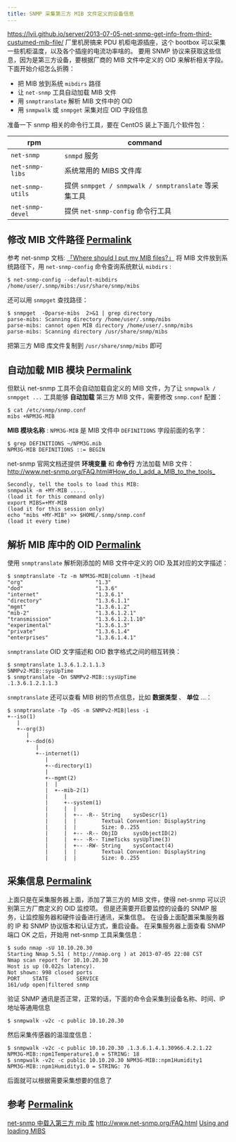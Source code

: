 ```yaml
---
title: SNMP 采集第三方 MIB 文件定义的设备信息
---
```


<https://lvii.github.io/server/2013-07-05-net-snmp-get-info-from-third-custumed-mib-file/>
厂里机房搞来 PDU 机柜电源插座，这个 bootbox 可以采集一些机柜温度，以及各个插座的电流功率啥的。
要用 SNMP 协议来获取这些信息，因为是第三方设备，要根据厂商的 MIB 文件中定义的 OID 来解析相关字段。
下面开始介绍怎么折腾：

- 把 MIB 放到系统 `mibdirs` 路径
- 让 `net-snmp` 工具自动加载 MIB 文件
- 用 `snmptranslate` 解析 MIB 文件中的 OID
- 用 `snmpwalk` 或 `snmpget` 采集对应 OID 字段信息

准备一下 snmp 相关的命令行工具，要在 CentOS 装上下面几个软件包：

| rpm              | command                                              |
| ---------------- | ---------------------------------------------------- |
| `net-snmp`       | `snmpd` 服务                                         |
| `net-snmp-libs`  | 系统常用的 MIBS 文件库                               |
| `net-snmp-utils` | 提供 `snmpget / snmpwalk / snmptranslate` 等采集工具 |
| `net-snmp-devel` | 提供 `net-snmp-config` 命令行工具                    |

## 修改 MIB 文件路径 [Permalink](https://lvii.github.io/server/2013-07-05-net-snmp-get-info-from-third-custumed-mib-file/#%E4%BF%AE%E6%94%B9-mib-%E6%96%87%E4%BB%B6%E8%B7%AF%E5%BE%84)

参考 net-snmp 文档: [「Where should I put my MIB files?」](http://www.net-snmp.org/FAQ.html#Where_should_I_put_my_MIB_files_)
将 MIB 文件放到系统路径下，用 `net-snmp-config` 命令查询系统默认 `mibdirs` :

    $ net-snmp-config --default-mibdirs
    /home/user/.snmp/mibs:/usr/share/snmp/mibs

还可以用 `snmpget` 查找路径：

    $ snmpget  -Dparse-mibs  2>&1 | grep directory
    parse-mibs: Scanning directory /home/user/.snmp/mibs
    parse-mibs: cannot open MIB directory /home/user/.snmp/mibs
    parse-mibs: Scanning directory /usr/share/snmp/mibs

把第三方 MIB 库文件复制到 `/usr/share/snmp/mibs` 即可

## 自动加载 MIB 模块 [Permalink](https://lvii.github.io/server/2013-07-05-net-snmp-get-info-from-third-custumed-mib-file/#%E8%87%AA%E5%8A%A8%E5%8A%A0%E8%BD%BD-mib-%E6%A8%A1%E5%9D%97)

但默认 net-snmp 工具不会自动加载自定义的 MIB 文件，为了让 `snmpwalk / snmpget ...` 工具能够 **自动加载**
第三方 MIB 文件，需要修改 `snmp.conf` 配置：

    $ cat /etc/snmp/snmp.conf
    mibs +NPM3G-MIB

**MIB 模块名称** : `NPM3G-MIB` 是 MIB 文件中 `DEFINITIONS` 字段前面的名字：

    $ grep DEFINITIONS ~/NPM3G.mib
    NPM3G-MIB DEFINITIONS ::= BEGIN

net-snmp 官网文档还提供 **环境变量** 和 **命令行** 方法加载 MIB 文件：
<http://www.net-snmp.org/FAQ.html#How_do_I_add_a_MIB_to_the_tools_>

    Secondly, tell the tools to load this MIB:
    snmpwalk -m +MY-MIB .....
    (load it for this command only)
    export MIBS=+MY-MIB
    (load it for this session only)
    echo "mibs +MY-MIB" >> $HOME/.snmp/snmp.conf
    (load it every time)

## 解析 MIB 库中的 OID [Permalink](https://lvii.github.io/server/2013-07-05-net-snmp-get-info-from-third-custumed-mib-file/#%E8%A7%A3%E6%9E%90-mib-%E5%BA%93%E4%B8%AD%E7%9A%84-oid)

使用 `snmptranslate` 解析刚添加的 MIB 文件中定义的 OID 及其对应的文字描述：

    $ snmptranslate -Tz -m NPM3G-MIB|column -t|head
    "org"                       "1.3"
    "dod"                       "1.3.6"
    "internet"                  "1.3.6.1"
    "directory"                 "1.3.6.1.1"
    "mgmt"                      "1.3.6.1.2"
    "mib-2"                     "1.3.6.1.2.1"
    "transmission"              "1.3.6.1.2.1.10"
    "experimental"              "1.3.6.1.3"
    "private"                   "1.3.6.1.4"
    "enterprises"               "1.3.6.1.4.1"

`snmptranslate` OID 文字描述和 OID 数字格式之间的相互转换：

    $ snmptranslate 1.3.6.1.2.1.1.3
    SNMPv2-MIB::sysUpTime
    $ snmptranslate -On SNMPv2-MIB::sysUpTime
    .1.3.6.1.2.1.1.3

`snmptranslate` 还可以查看 MIB 树的节点信息，比如 **数据类型** 、 **单位** …：

    $ snmptranslate -Tp -OS -m SNMPv2-MIB|less -i
    +--iso(1)
       |
       +--org(3)
          |
          +--dod(6)
             |
             +--internet(1)
                |
                +--directory(1)
                |
                +--mgmt(2)
                |  |
                |  +--mib-2(1)
                |     |
                |     +--system(1)
                |     |  |
                |     |  +-- -R-- String    sysDescr(1)
                |     |  |        Textual Convention: DisplayString
                |     |  |        Size: 0..255
                |     |  +-- -R-- ObjID     sysObjectID(2)
                |     |  +-- -R-- TimeTicks sysUpTime(3)
                |     |  +-- -RW- String    sysContact(4)
                |     |  |        Textual Convention: DisplayString
                |     |  |        Size: 0..255

## 采集信息 [Permalink](https://lvii.github.io/server/2013-07-05-net-snmp-get-info-from-third-custumed-mib-file/#%E9%87%87%E9%9B%86%E4%BF%A1%E6%81%AF)

上面只是在采集服务器上面，添加了第三方的 MIB 文件，使得 net-snmp 可以识别第三方厂商定义的 OID 监控项。 但是还需要开启要监控的设备的 SNMP 服务，让监控服务器和硬件设备进行通讯，采集信息。 在设备上面配置采集服务器的 IP 和 SNMP 协议版本和认证方式，重启设备。 在采集服务器上面查看 SNMP 端口 OK 之后，开始用 net-snmp 工具采集信息：

    $ sudo nmap -sU 10.10.20.30
    Starting Nmap 5.51 ( http://nmap.org ) at 2013-07-05 22:08 CST
    Nmap scan report for 10.10.20.30
    Host is up (0.022s latency).
    Not shown: 998 closed ports
    PORT    STATE         SERVICE
    161/udp open|filtered snmp

验证 SNMP 通讯是否正常，正常的话，下面的命令会采集到设备名称、时间、IP 地址等通用信息

    $ snmpwalk -v2c -c public 10.10.20.30

然后采集传感器的温湿度信息：

    $ snmpwalk -v2c -c public 10.10.20.30 .1.3.6.1.4.1.30966.4.2.1.22
    NPM3G-MIB::npm1Temperature1.0 = STRING: 18
    $ snmpwalk -v2c -c public 10.10.20.30 NPM3G-MIB::npm1Humidity1
    NPM3G-MIB::npm1Humidity1.0 = STRING: 76

后面就可以根据需要采集想要的信息了

## 参考 [Permalink](https://lvii.github.io/server/2013-07-05-net-snmp-get-info-from-third-custumed-mib-file/#%E5%8F%82%E8%80%83)

[net-snmp 中载入第三方 mib 库](http://fs20041242.iteye.com/blog/889041)
<http://www.net-snmp.org/FAQ.html>
[Using and loading MIBS](http://www.net-snmp.org/wiki/index.php/TUT:Using_and_loading_MIBS)
